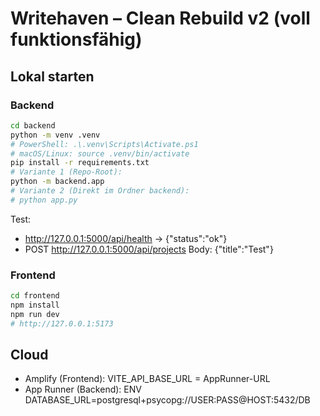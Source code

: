 # Writehaven – Clean Rebuild v2 (voll funktionsfähig)

## Lokal starten
### Backend
```bash
cd backend
python -m venv .venv
# PowerShell: .\.venv\Scripts\Activate.ps1
# macOS/Linux: source .venv/bin/activate
pip install -r requirements.txt
# Variante 1 (Repo-Root):
python -m backend.app
# Variante 2 (Direkt im Ordner backend):
# python app.py
```
Test:
- http://127.0.0.1:5000/api/health → {"status":"ok"}
- POST http://127.0.0.1:5000/api/projects  Body: {"title":"Test"}

### Frontend
```bash
cd frontend
npm install
npm run dev
# http://127.0.0.1:5173
```

## Cloud
- Amplify (Frontend): VITE_API_BASE_URL = AppRunner-URL
- App Runner (Backend): ENV DATABASE_URL=postgresql+psycopg://USER:PASS@HOST:5432/DB
